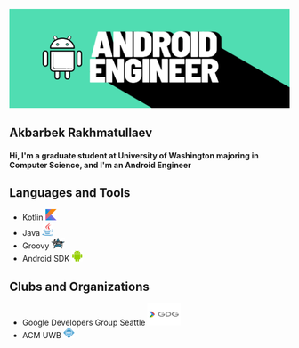 ![I am Android Engineer](https://github.com/A-Rakhmatullaev/A-Rakhmatullaev/blob/main/friday.png)



## Akbarbek Rakhmatullaev
#### Hi, I'm a graduate student at University of Washington majoring in Computer Science, and I'm an Android Engineer

## Languages and Tools
- Kotlin <img src="https://github.com/A-Rakhmatullaev/A-Rakhmatullaev/blob/main/kotlin.png" alt="kotlin" width="20" height="20"/>
- Java <img src="https://github.com/A-Rakhmatullaev/A-Rakhmatullaev/blob/main/java.png" alt="java" width="20" height="25"/>
- Groovy <img src="https://github.com/A-Rakhmatullaev/A-Rakhmatullaev/blob/main/groovy.png" alt="groovy" width="25" height="20"/>
- Android SDK <img src="https://github.com/A-Rakhmatullaev/A-Rakhmatullaev/blob/main/android.png" alt="android" width="20" height="20"/>

## Clubs and Organizations
- Google Developers Group Seattle <img src="https://github.com/A-Rakhmatullaev/A-Rakhmatullaev/blob/main/GDG.png" alt="GDG" width="60" height="40"/>
- ACM UWB <img src="https://github.com/A-Rakhmatullaev/A-Rakhmatullaev/blob/main/ACM.png" alt="ACM" width="20" height="20"/>




